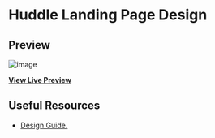 # Huddle Landing Page Design

## Preview

![image](https://user-images.githubusercontent.com/87664239/180667564-66e22d3e-2ad3-4375-bf8f-bd5ab38014cd.png)


**[View Live Preview](https://jeremiey.github.io/huddle-landing-page/)**

## Useful Resources

- [Design Guide.](https://drive.google.com/drive/folders/19i47IPhJbarXdhKFWkyQ6fPslxU7hCrK?usp=sharing)
